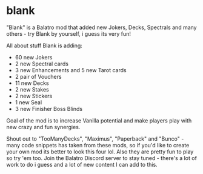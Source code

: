 # blank
"Blank" is a Balatro mod that added new Jokers, Decks, Spectrals and many others - try Blank by yourself, i guess its very fun!

All about stuff Blank is adding:
- 60 new Jokers
- 2 new Spectral cards
- 3 new Enhancements and 5 new Tarot cards
- 2 pair of Vouchers
- 11 new Decks
- 2 new Stakes
- 2 new Stickers
- 1 new Seal
- 3 new Finisher Boss Blinds

Goal of the mod is to increase Vanilla potential and make players play with new crazy and fun synergies.

Shout out to "TooManyDecks", "Maximus", "Paperback" and "Bunco" - many code snippets has taken from these mods, so if you'd like to create your own mod its better to look this four lol. Also they are pretty fun to play so try 'em too.
Join the Balatro Discord server to stay tuned - there's a lot of work to do i guess and a lot of new content I can add to this.
